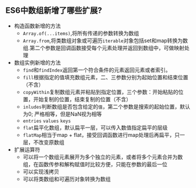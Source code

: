 ## ES6中数组新增了哪些扩展?
- 构造函数新增的方法
  - `Array.of(...items)`,将所有传递的参数转换为数组
  - `Array.from`,将类数组对象或可遍历`iterable`对象包括set和map转换为数组.第二个参数是回调函数接受每个元素处理并返回到数组中，可做映射处理
- 数组实例新增的方法
  - `find`和`findIndex`返回第一个符合条件的元素返回元素或者索引。
  - `fill`根据指定的值填充数组元素，二、三参数分别为起始位置和结束位置（不含）
  - `copyWithin`复制数组元素并粘贴到指定位置，三个参数：开始粘贴的位置，开始复制的位置，结束复制的位置（不含）
  - `inludes`判断数组是否包含给定的`值`，第二个参数是搜索的起始位置，默认为0; 严格相等，但是NaN视为相等
  - `entries` `values` `keys`
  - `flat`扁平化数组，默认扁平一层，可以传入数值指定扁平的层级
  - `flatMap`相当于map + flat，接受回调函数进行map处理后再扁平，只一层，不改变原数组
- 扩展运算符
  - 可以将一个数组元素展开为多个独立的元素，或者将多个元素合并为数组，在函数传参和解构赋值时比较方便，只能在参数的最后一位
  - 可以实现浅拷贝
  - 可以将类数组和可遍历对象转换为数组
  